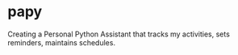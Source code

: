 # papy
Creating a Personal Python Assistant that tracks my activities, sets reminders, maintains schedules.

